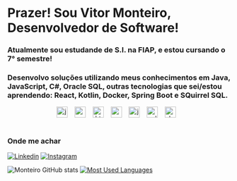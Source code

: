 # Prazer! Sou Vitor Monteiro, Desenvolvedor de Software!
### Atualmente sou estudande de S.I. na FIAP, e estou cursando o 7° semestre!
### Desenvolvo soluções utilizando meus conhecimentos em Java, JavaScript, C#, Oracle SQL, outras tecnologias que sei/estou aprendendo: React, Kotlin, Docker, Spring Boot e SQuirrel SQL.


<div align="center">
  <img src="https://cdn.jsdelivr.net/gh/devicons/devicon/icons/java/java-original.svg" height="25" alt="java logo"  />
  <img width="8" />
  <img src="https://cdn.jsdelivr.net/gh/devicons/devicon/icons/csharp/csharp-original.svg" height="25" alt="csharp logo"  />
  <img width="8" />
  <img src="https://cdn.jsdelivr.net/gh/devicons/devicon/icons/html5/html5-original.svg" height="25" alt="html5 logo"  />
  <img width="8" />
  <img src="https://cdn.jsdelivr.net/gh/devicons/devicon/icons/css3/css3-original.svg" height="25" alt="css3 logo"  />
  <img width="8" />
  <img src="https://cdn.jsdelivr.net/gh/devicons/devicon/icons/javascript/javascript-plain.svg" height="25" alt="javascript logo"  />
  <img width="8" />
  <img src="https://cdn.jsdelivr.net/gh/devicons/devicon/icons/sqldeveloper/sqldeveloper-original.svg" height="25" alt="sql developer logo"  />
  <img width="8" />
  <img src="https://cdn.jsdelivr.net/gh/devicons/devicon/icons/docker/docker-original.svg" height="25" alt="docker logo"  />
  <img width="8" />
</div>

#
<h3 align="left">Onde me achar</h2>

[![Linkedin](https://img.shields.io/badge/LinkedIn-515151?style=for-the-badge&logo=linkedin&logoColor=0077B5)](https://www.linkedin.com/in/vitormfrancisco/) [![Instagram](https://img.shields.io/badge/Instagram-515151?style=for-the-badge&logo=instagram&logoColor=E4405F)](https://www.instagram.com/vitor.monteeiro/)

![Monteiro GitHub stats](https://github-readme-stats-git-masterrstaa-rickstaa.vercel.app/api?username=vitormonteirof&hide_title=true&show_icons=true&include_all_commits=true&count_private=true&line_height=25&hide=issues&theme=dark)
[![Most Used Languages](https://github-readme-stats-git-masterrstaa-rickstaa.vercel.app/api/top-langs/?username=vitormonteirof&line_height=10&card_width=290&layout=compact&hide=makefile,cmake&langs_count=4&&theme=dark)](https://github.com/vitormonteirof/github-readme-stats)

